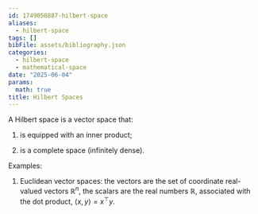 ```yaml
---
id: 1749050887-hilbert-space
aliases:
  - hilbert-space
tags: []
bibFile: assets/bibliography.json
categories:
  - hilbert-space
  - mathematical-space
date: "2025-06-04"
params:
  math: true
title: Hilbert Spaces
---
```


A Hilbert space is a vector space that:

1. is equipped with an inner product;

2. is a complete space (infinitely dense).


Examples: 

1. Euclidean vector spaces: the vectors are the set of coordinate real-valued vectors $\mathbb{R}^n$, the scalars are the real numbers $\mathbb{R}$, associated with the dot product, $\langle x, y \rangle = x^{\top} y$.


